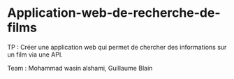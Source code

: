 # Application-web-de-recherche-de-films
TP : Créer une application web qui permet de chercher des informations sur un film via une API.

Team :
Mohammad wasin alshami,
Guillaume Blain